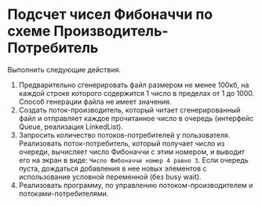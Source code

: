 # Подсчет чисел Фибоначчи по схеме Производитель-Потребитель

Выполнить следующие действия.

1. Предварительно сгенерировать файл размером не менее 100кб, на каждой строке которого содержится 1 число в пределах от 1 до 1000. Способ генерации файла не имеет значения.
2. Создать поток-производитель, который читает сгенерированный файл и отправляет каждое прочитанное число в очередь (интерфейс Queue, реализация LinkedList).
3. Запросить количество потоков-потребителей у пользователя. Реализовать поток-потребитель, который получает число из очереди, вычисляет число Фибоначчи с этим номером, и выводит его на экран в виде: `Число Фибоначчи номер 4 равно 3`. Если очередь пуста, дождаться добавления в нее новых элементов с использование условной переменной (без busy wait).
4. Реализовать программу, по управлению потоком-производителем и потоками-потребителями.

